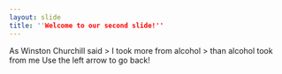 ```yaml
---
layout: slide
title: ''Welcome to our second slide!''
---
```

As Winston Churchill said > I took more from alcohol > than alcohol took from me
Use the left arrow to go back!

